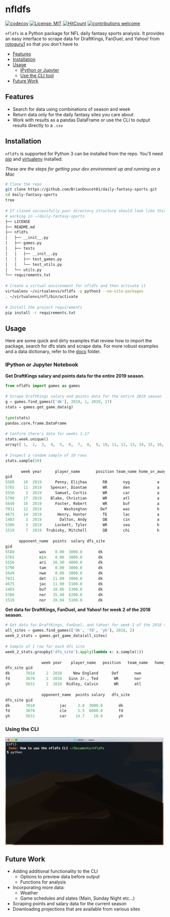 # nfldfs

[![codecov](https://codecov.io/gh/BrianDoucet01/daily-fantasy-sports/branch/master/graph/badge.svg)](https://codecov.io/gh/BrianDoucet01/daily-fantasy-sports)
[![License: MIT](https://img.shields.io/badge/License-MIT-yellow.svg)](https://opensource.org/licenses/MIT)
[![HitCount](http://hits.dwyl.com/BrianDoucet01/daily-fantasy-sports.svg)](http://hits.dwyl.com/BrianDoucet01/daily-fantasy-sports)
[![contributions welcome](https://img.shields.io/badge/contributions-welcome-brightgreen.svg?style=flat)](https://github.com/dwyl/esta/issues)

`nfldfs` is a Python package for NFL daily fantasy sports analysis. It provides an easy interface to scrape data for DraftKings, FanDuel, and Yahoo! from [rotoguru1](http://rotoguru.net) so that you don't have to.

* [Features](https://github.com/BrianDoucet01/daily-fantasy-sports#features)
* [Installation](https://github.com/BrianDoucet01/daily-fantasy-sports#installation)
* [Usage](https://github.com/BrianDoucet01/daily-fantasy-sports#usage)
  * [IPython or Jupyter](https://github.com/BrianDoucet01/daily-fantasy-sports#ipython-or-jupyter-notebook)
  * [Use the CLI tool](https://github.com/BrianDoucet01/daily-fantasy-sports#using-the-cli)
* [Future Work](https://github.com/BrianDoucet01/daily-fantasy-sports#future-work)


## Features

+ Search for data using combinations of season and week
+ Return data only for the daily fantasy sites you care about
+ Work with results as a pandas DataFrame or use the CLI to output results directly to a `.csv`


## Installation
`nfldfs` is supported for Python 3 can be installed from the repo. You'll need [pip](https://pip.pypa.io/en/stable/) and [virtualenv](https://virtualenv.pypa.io/en/latest/installation.html) installed.

*These are the steps for getting your dev environment up and running on a Mac*

```bash
# Clone the repo
git clone https://github.com/BrianDoucet01/daily-fantasy-sports.git
cd daily-fantasy-sports
tree

# If cloned successfully your directory structure should look like this
# working in ~/daily-fantasy-sports
├── LICENSE
├── README.md
├── nfldfs
│   ├── __init__.py
│   ├── games.py
│   ├── tests
│   │   ├── __init__.py
│   │   ├── test_games.py
│   │   └── test_utils.py
│   └── utils.py
└── requirements.txt

# Create a virtual environment for nfldfs and then activate it
virtualenv ~/virtualenvs/nfldfs -p python3 --no-site-packages
. ~/virtualenvs/nfl/bin/activate

# Install the project requirements
pip install -r requirements.txt
```


## Usage
Here are some quick and dirty examples that review how to import the package, search for dfs stats and scrape data. For more robust examples and a data dictionary, refer to the [docs](https://github.com/BrianDoucet01/daily-fantasy-sports/tree/master/docs) folder.

### IPython or Jupyter Notebook

**Get DraftKings salary and points data for the entire 2019 season.**

```Python
from nfldfs import games as games

# Scrape DraftKings salary and points data for the entire 2019 season
g = games.find_games(['dk'], 2019, 1, 2019, 17)
stats = games.get_game_data(g)

type(stats)
pandas.core.frame.DataFrame

# Confirm there's data for weeks 1-17
stats.week.unique()
array([ 1,  2,  3,  4,  5,  6,  7,  8,  9, 10, 11, 12, 13, 14, 15, 16, 17])

# Inspect a random sample of 10 rows
stats.sample(10)

       week year      player_name       position team_name home_or_away  \
gid                                                                    
5588    16  2019      Penny, Elijhaa       RB       nyg            a   
5765    11  2019    Spencer, Diontae       WR       den            a   
5556     3  2019      Samuel, Curtis       WR       car            a   
5790    17  2019    Blake, Christian       WR       atl            a   
5649    16  2019      Foster, Robert       WR       buf            a   
7031    12  2019          Washington      Def       was            h   
4675    14  2019       Henry, Hunter       TE       lac            a   
1403     3  2019        Dalton, Andy       QB       cin            a   
5386     3  2019      Lockett, Tyler       WR       sea            h   
1519     7  2019  Trubisky, Mitchell       QB       chi            h  

      opponent_name  points  salary dfs_site  
gid                                          
5588           was    0.00  3000.0       dk  
5765           min    0.00  3000.0       dk  
5556           ari   16.30  4800.0       dk  
5790           tam    0.00  3000.0       dk  
5649           nwe    0.00  3000.0       dk  
7031           det   21.00  3000.0       dk  
4675           jac   11.90  5100.0       dk  
1403           buf   18.06  5300.0       dk  
5386           nor   35.40  6200.0       dk  
1519           nor   20.04  5100.0       dk  
```


**Get data for DraftKings, FanDuel, and Yahoo! for week 2 of the 2018 season.**

```python
# Get data for DraftKings, FanDuel, and Yahoo! for week 2 of the 2018 season
all_sites = games.find_games(['dk', 'fd', 'yh'], 2018, 2)
week_2_stats = games.get_game_data(all_sites)

# Sample of 1 row for each dfs site
week_2_stats.groupby('dfs_site').apply(lambda x: x.sample(1))

                week year    player_name   position   team_name   home_or_away  \
dfs_site gid                                                                
dk       7018     2  2018     New England      Def       nwe            a   
fd       3670     2  2018   Ginn Jr., Ted       WR       nor            h   
yh       5631     2  2018  Ridley, Calvin       WR       atl            h   

                opponent_name  points salary   dfs_site  
dfs_site gid                                          
dk       7018           jac     3.0  3000.0       dk  
fd       3670           cle     5.5  6800.0       fd  
yh       5631           car    14.7    10.0       yh  


```

### Using the CLI

<img src="cli.gif" alt="Using the nfldfs CLI" style="width: 500px;"/>


## Future Work
* Adding additional functionality to the CLI
    * Options to preview data before output
    * Functions for analysis
* Incorporating more data:
    * Weather
    * Game schedules and slates (Main, Sunday Night etc...)
* Scraping  points and salary data for the current season
* Downloading projections that are available from various sites
